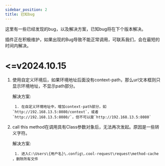 ```yaml
---
sidebar_position: 2
title: 已知bug
---
```


这里有一些已经发现的bug，以及解决方案，已知bug将在下个版本解决。

插件正在积极维护，如果出现的Bug导致不能正常调用，可联系我们，会在最短的时间内解决。
# \<=v2024.10.15

1. 使用自定义环境后，如果环境地址后面没有context-path，那么url文本框则只显示环境地址，不显示path部分。

    解决方案:
        
        1. 在自定义环境地址中，增加context-path部分，如`http://192.168.13.5:8080/context`，或者`http://192.168.13.5:8080/`，但不可以是`http://192.168.13.5:8080`

2. call this method在调用具有Class参数对象后，无法再次发起。原因是一些转义字符。

    解决方案:

        1. 进入C:\Users\{用户名}\.config\.cool-request\request\method-cache ，删除所有文件
